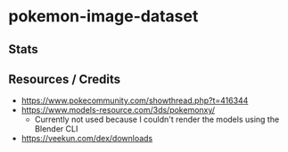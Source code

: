 # pokemon-image-dataset



## Stats



## Resources / Credits

- https://www.pokecommunity.com/showthread.php?t=416344
- https://www.models-resource.com/3ds/pokemonxy/
  - Currently not used because I couldn't render the models using the Blender CLI
- https://veekun.com/dex/downloads